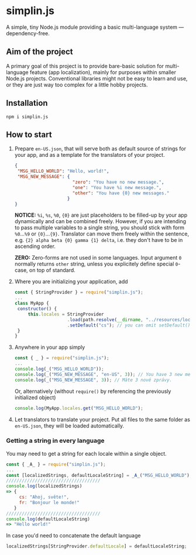 # simplin.js
 A simple, tiny Node.js module providing a basic multi-language system — dependency-free.
 
## Aim of the project
 A primary goal of this project is to provide bare-basic solution for multi-language feature (app localization), mainly for purposes within smaller Node.js projects.
 Conventional libraries might not be easy to learn and use, or they are just way too complex for a little hobby projects.

## Installation
 ```
 npm i simplin.js
 ```

## How to start
1. Prepare `en-US.json`, that will serve both as default source of strings for your app, and as a template for the translators of your project.
    ```json
    {
     "MSG_HELLO_WORLD": "Hello, world!",
     "MSG_NEW_MESSAGE": {
                          "zero": "You have no new message.",
                          "one": "You have %i new message.",
                          "other": "You have {0} new messages."
                        }
    }
    ```
    **NOTICE:** `%i`, `%s`, `%0`, `{0}` are just placeholders to be filled-up by your app dynamically and can be combined freely. However, if you are intending to pass multiple variables to a single string, you should stick with form `%0`…`%9` or `{0}`…`{9}`.
    Translator can move them freely within the sentence, e.g. `{2} alpha beta {0} gamma {1} delta`, i.e. they don't have to be in ascending order.
    
    **ZERO:** Zero-forms are not used in some languages. Input argument `0` normally returns `other` string, unless you explicitely define special `0`-case, on top of standard.
    
2. Where you are initializing your application, add
    ```js
    const { StringProvider } = require("simplin.js");
    ...
    class MyApp {
     constructor() {
         this.locales = StringProvider
                        .load(path.resolve(__dirname, "../resources/locales")) //__dirname is pre-defined by your environment, similar to "pwd"
                        .setDefault("cs"); // you can omit setDefault(), in that case it's defaulted to 'en-US'
     }
    }
    ```
3. Anywhere in your app simply
    ```js
    const { _ } = require("simplin.js");
    ...
    console.log(_("MSG_HELLO_WORLD"));
    console.log(_("MSG_NEW_MESSAGE", "en-US", 3)); // You have 3 new messages.
    console.log(_("MSG_NEW_MESSAGE", 3)); // Máte 3 nové zprávy.
    ```
    Or, alternatively (without `require()` by referencing the previously initialized object) 
    ```js
    console.log(MyApp.locales.get("MSG_HELLO_WORLD");
    ```
4. Let translators to translate your project. Put all files to the same folder as `en-US.json`, they will be loaded automatically.

### Getting a string in every language
You may need to get a string for each locale within a single object.
```js
const { _A_ } = require("simplin.js");
...
const [localizedStrings, defaultLocaleString] = _A_("MSG_HELLO_WORLD");
////////////////////////////////////
console.log(localizedStrings)
=> {
     cs: "Ahoj, světe!",
     fr: "Bonjour le monde!"
   }
////////////////////////////////////
console.log(defaultLocaleString)
=> "Hello world!"
```
In case you'd need to concatenate the default language
```js
localizedStrings[StringProvider.defaultLocale] = defaultLocaleString;
```
